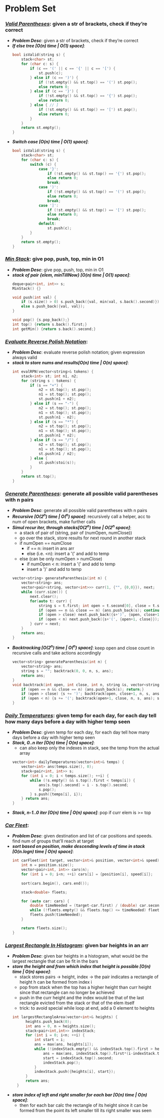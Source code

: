 # Problem Set

### ***[Valid Parentheses](https://leetcode.com/problems/valid-parentheses/)***: given a str of brackets, check if they’re correct
  - ***Problem Desc***: given a str of brackets, check if they’re correct
  - ***If else tree [O(n) time | O(1) space]***:
    ```cpp
    bool isValid(string s) {
        stack<char> st;
        for (char c: s) {
            if (c == '(' || c == '{' || c == '[') {
                st.push(c);
            } else if (c == ')') {
                if (!st.empty() && st.top() == '(') st.pop();
                else return 0;
            } else if (c == '}') {
                if (!st.empty() && st.top() == '{') st.pop();
                else return 0;
            } else { // ]
                if (!st.empty() && st.top() == '[') st.pop();
                else return 0;
            }
        }
        return st.empty();
    }
    ```
  - ***Switch case [O(n) time | O(1) space]***:
    ```cpp
    bool isValid(string s) {
        stack<char> st;
        for (char c: s) {
            switch (c) {
                case '}':
                    if (!st.empty() && st.top() == '{') st.pop();
                    else return 0;
                    break;
                case ')':
                    if (!st.empty() && st.top() == '(') st.pop();
                    else return 0;
                    break;
                case ']':
                    if (!st.empty() && st.top() == '[') st.pop();
                    else return 0;
                    break;
                default:
                    st.push(c);
            }
        }
        return st.empty();
    }
    ```


### ***[Min Stack](https://leetcode.com/problems/min-stack/)***: give pop, push, top, min in O1
  - ***Problem Desc***: give pop, push, top, min in O1
  - ***stack of pair {elem, minTillNow} [O(n) time | O(1) space]***:
    ```cpp
    deque<pair<int, int>> s;
    MinStack() {}
    
    void push(int val) {
        if (s.size() > 0) s.push_back({val, min(val, s.back().second)});
        else s.push_back({val, val});
    }
    
    void pop() {s.pop_back();}
    int top() {return s.back().first;}
    int getMin() {return s.back().second;}
    ```
    

### ***[Evaluate Reverse Polish Notation](https://leetcode.com/problems/evaluate-reverse-polish-notation/)***:
  - ***Problem Desc***: evaluate reverse polish notation; given expression always valid
  - ***stack to store nums and results[O(n) time | O(n) space]***:
    ```cpp
    int evalRPN(vector<string>& tokens) {
        stack<int> st; int n1, n2;
        for (string s : tokens) {
            if (s == "+") {
                n2 = st.top(); st.pop();
                n1 = st.top(); st.pop();
                st.push(n1 + n2);
            } else if (s == "-") {
                n2 = st.top(); st.pop();
                n1 = st.top(); st.pop();
                st.push(n1 - n2);
            } else if (s == "*") {
                n2 = st.top(); st.pop();
                n1 = st.top(); st.pop();
                st.push(n1 * n2);
            } else if (s == "/") {
                n2 = st.top(); st.pop();
                n1 = st.top(); st.pop();
                st.push(n1 / n2);
            } else {
                st.push(stoi(s));
            }
        }
        return st.top();
    }
    ```
    

### ***[Generate Parentheses](https://leetcode.com/problems/generate-parentheses/)***: generate all possible valid parentheses with n pairs
  - ***Problem Desc***: generate all possible valid parentheses with n pairs
  - ***Recursive [O(2<sup>n</sup>) time | O(<sup>n</sup>) space]***: recursively call a helper, acc to num of open brackets, make further calls
  - ***Simul recur iter, through stacks[O(2<sup>n</sup>) time | O(2<sup>n</sup> space]***:
    - a stack of pair of (string, pair of (numOpen, numClose))
    - go over the stack, store results for next round in another stack
    - if numOpen == numClose
      - if == n: insert in ans arr
      - else (i.e. <n): insert a '(' and add to temp
    - else (can be only numOpen > numClose)
      - if numOpen < n: insert a '(' and add to temp
      - insert a ')' and add to temp
    ```cpp
    vector<string> generateParenthesis(int n) {
        vector<string> ans; 
        vector<pair<string, vector<int>>> curr(1, {"", {0,0}}), next; 
        while (curr.size()) {
            next.clear();
            for(auto t: curr) {
                string s = t.first; int open = t.second[0], close = t.second[1];
                if (open == n && close == n) {ans.push_back(s); continue;}
                if (open > close) next.push_back({s+')', {open, close+1}});
                if (open < n) next.push_back({s+'(', {open+1, close}});
            } curr = next;
        }
        return ans;
    }
    ```
  - ***Backtracking [O(2<sup>n</sup>) time | O(<sup>n</sup>) space]***: keep open and close count in recursive calls and take actions accordingly
    ```cpp
    vector<string> generateParenthesis(int n) {
        vector<string> ans; 
        string s = ""; backtrack(0, 0, n, s, ans); 
        return ans;
    }
    void backtrack(int open, int close, int n, string &s, vector<string>&ans) {
        if (open == n && close == n) {ans.push_back(s); return;}
        if (open > close) {s += ')'; backtrack(open, close+1, n, s, ans); s.pop_back();}
        if (open < n) {s += '('; backtrack(open+1, close, n, s, ans); s.pop_back();}
    }
    ```


### ***[Daily Temperatures](https://leetcode.com/problems/daily-temperatures/)***: given temp for each day, for each day tell how many days before a day with higher temp seen
  - ***Problem Desc***: given temp for each day, for each day tell how many days before a day with higher temp seen
  - ***Stack, 0..n iter [O(n) time | O(n) space]***:
    - can also keep only the indexes in stack, see the temp from the actual array
    ```cpp
    vector<int> dailyTemperatures(vector<int>& temps) {
        vector<int> ans(temps.size(), 0);
        stack<pair<int, int>> s;
        for (int i = 0; i < temps.size(); ++i) {
            while (!s.empty() && s.top().first < temps[i]) {
                ans[s.top().second] = i - s.top().second;
                s.pop();
            } s.push({temps[i], i});
        } return ans;
    }
    ```
  - ***Stack, n-1..0 iter [O(n) time | O(n) space]***: pop if curr elem is >= top


### ***[Car Fleet](https://leetcode.com/problems/car-fleet/)***: 
  - ***Problem Desc***: given destination and list of car positions and speeds. find num of groups that’ll reach at target
  - ***sort based on position, make descending levels of time in stack [O(n.logn) time | O(n) space]***:
    ```cpp
    int carFleet(int target, vector<int>& position, vector<int>& speed) {
        int n = position.size();
        vector<pair<int, int>> cars(n);
        for (int i = 0; i<n; ++i) cars[i] = {position[i], speed[i]};
        
        sort(cars.begin(), cars.end());

        stack<double> fleets;

        for (auto car: cars) {
            double timeNeeded = (target-car.first) / (double) car.second;
            while (!fleets.empty() && fleets.top() <= timeNeeded) fleets.pop();
            fleets.push(timeNeeded);
        }

        return fleets.size();
    }
    ```


### ***[Largest Rectangle In Histogram](https://leetcode.com/problems/largest-rectangle-in-histogram/)***: given bar heights in an arr
  - ***Problem Desc***: given bar heights in a histogram, what would be the largest rectangle that can be fit in the bars 
  - ***store the height and from which index that height is possible [O(n) time | O(n) space]***:
    - stack stores pairs -> height, index -> the pair indicates a rectangle of height h can be formed from index i
    - pop from stack when the top has a higher height than curr height since that rectangle can no longer be achieved
    - push in the curr height and the index would be that of the last rectangle evicted from the stack or that of the elem itself
    - trick: to avoid special while loop at end, add a 0 element to heights
    ```cpp
    int largestRectangleArea(vector<int>& heights) {
          heights.push_back(0);
          int ans = 0, n = heights.size();
          stack<pair<int,int>> indexStack;
          for (int i = 0; i<n; ++i) {
              int start = i;
              ans = max(ans, heights[i]);
              while (!indexStack.empty() && indexStack.top().first > heights[i]) {
                  ans = max(ans, indexStack.top().first*(i-indexStack.top().second));
                  start = indexStack.top().second;
                  indexStack.pop();
              }
              indexStack.push({heights[i], start});
          }
          return ans;
      }
    ```
  - ***store index of left and right smaller for each bar [O(n) time | O(n) space]***:
    - then for each bar calc the rectangle of its height since it can be formed from the point its left smaller till its right smaller was seen
